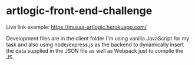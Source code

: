 # artlogic-front-end-challenge

Live link example: https://musaa-artlogic.herokuapp.com/

Development files are in the client folder I'm using vanilla JavaScript for my task and also using node/express.js as the backend to dynamically insert the data supplied in the JSON file as well as Webpack just to compile the JS. 
